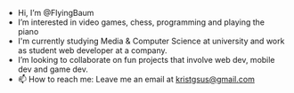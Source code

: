 - Hi, I’m @FlyingBaum
- I’m interested in video games, chess, programming and playing the piano
- I'm currently studying Media & Computer Science at university and work as student web developer at a company.
- I’m looking to collaborate on fun projects that involve web dev, mobile dev and game dev.
- 📫 How to reach me: Leave me an email at kristgsus@gmail.com

<!---
FlyingBaum/FlyingBaum is a ✨ special ✨ repository because its `README.md` (this file) appears on your GitHub profile.
You can click the Preview link to take a look at your changes.
--->
